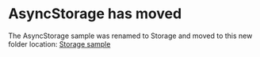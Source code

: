 # AsyncStorage has moved

The AsyncStorage sample was renamed to Storage and moved to this new folder location: [Storage sample](https://github.com/OfficeDev/PnP-OfficeAddins/tree/master/Excel-custom-functions/Storage)
